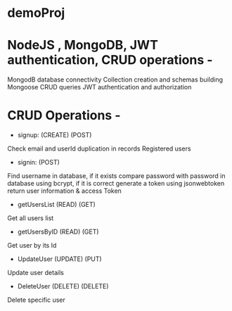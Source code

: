 # demoProj

# NodeJS , MongoDB, JWT authentication, CRUD operations -

MongodB database connectivity
Collection creation and schemas building
Mongoose CRUD queries
JWT authentication and authorization

# CRUD Operations -

- signup: (CREATE) (POST)

Check email and userId duplication in records
Registered users
   
- signin: (POST)

Find username in database, if it exists
compare password with password in database using bcrypt, if it is correct
generate a token using jsonwebtoken
return user information & access Token

- getUsersList (READ) (GET)

Get all users list

- getUsersByID (READ) (GET)

Get user by its Id

- UpdateUser (UPDATE) (PUT)

Update user details

- DeleteUser (DELETE) (DELETE)

Delete specific user

